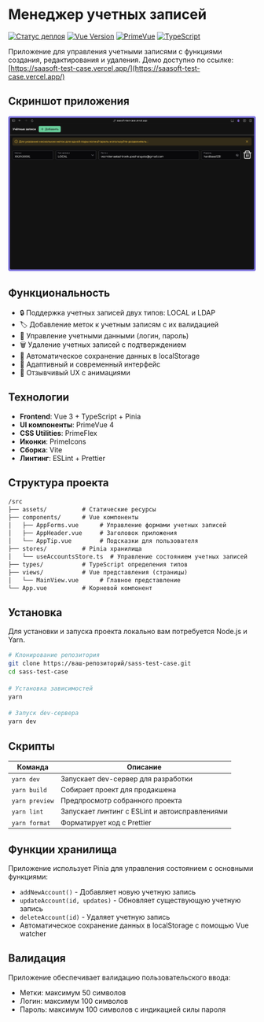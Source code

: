 # Менеджер учетных записей

[![Статус деплоя](https://img.shields.io/badge/vercel-deployed-success)](https://saasoft-test-case.vercel.app/)
[![Vue Version](https://img.shields.io/badge/vue-3.5-42b883)](https://vuejs.org/)
[![PrimeVue](https://img.shields.io/badge/primevue-4.3-blue)](https://primevue.org/)
[![TypeScript](https://img.shields.io/badge/typescript-5.8-blue)](https://www.typescriptlang.org/)

Приложение для управления учетными записями с функциями создания, редактирования и удаления.
Демо доступно по ссылке: [https://saasoft-test-case.vercel.app/](https://saasoft-test-case.vercel.app/)

## Скриншот приложения

![Скриншот приложения](./public/screenshot.png)

## Функциональность

- 🔒 Поддержка учетных записей двух типов: LOCAL и LDAP
- 🏷️ Добавление меток к учетным записям с их валидацией
- 🔑 Управление учетными данными (логин, пароль)
- 🗑️ Удаление учетных записей с подтверждением
- 💾 Автоматическое сохранение данных в localStorage
- 📱 Адаптивный и современный интерфейс
- 🔄 Отзывчивый UX с анимациями

## Технологии

- **Frontend**: Vue 3 + TypeScript + Pinia
- **UI компоненты**: PrimeVue 4
- **CSS Utilities**: PrimeFlex
- **Иконки**: PrimeIcons
- **Сборка**: Vite
- **Линтинг**: ESLint + Prettier

## Структура проекта

```
/src
├── assets/          # Статические ресурсы
├── components/      # Vue компоненты
│   ├── AppForms.vue      # Управление формами учетных записей
│   ├── AppHeader.vue     # Заголовок приложения
│   └── AppTip.vue        # Подсказки для пользователя
├── stores/          # Pinia хранилища
│   └── useAccountsStore.ts  # Управление состоянием учетных записей
├── types/           # TypeScript определения типов
├── views/           # Vue представления (страницы)
│   └── MainView.vue      # Главное представление
└── App.vue          # Корневой компонент
```

## Установка

Для установки и запуска проекта локально вам потребуется Node.js и Yarn.

```bash
# Клонирование репозитория
git clone https://ваш-репозиторий/sass-test-case.git
cd sass-test-case

# Установка зависимостей
yarn

# Запуск dev-сервера
yarn dev
```

## Скрипты

| Команда          | Описание                                       |
| ---------------- | ---------------------------------------------- |
| `yarn dev`       | Запускает dev-сервер для разработки            |
| `yarn build`     | Собирает проект для продакшена                 |
| `yarn preview`   | Предпросмотр собранного проекта                |
| `yarn lint`      | Запускает линтинг с ESLint и автоисправлениями |
| `yarn format`    | Форматирует код с Prettier                     |

## Функции хранилища

Приложение использует Pinia для управления состоянием с основными функциями:

- `addNewAccount()` - Добавляет новую учетную запись
- `updateAccount(id, updates)` - Обновляет существующую учетную запись
- `deleteAccount(id)` - Удаляет учетную запись
- Автоматическое сохранение данных в localStorage с помощью Vue watcher

## Валидация

Приложение обеспечивает валидацию пользовательского ввода:

- Метки: максимум 50 символов
- Логин: максимум 100 символов
- Пароль: максимум 100 символов с индикацией силы пароля
